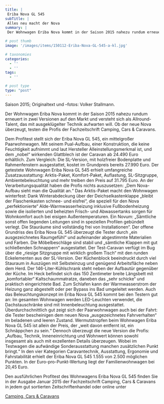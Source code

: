 ```yaml
---
title: |
 Eriba Nova GL 545
subTitle: |
 Alles neu macht der Nova
summary: |
 Der Wohnwagen Eriba Nova kommt in der Saison 2015 nahezu rundum erneuert in zwei Versionen auf den Markt und versteht sich als Allround-Talent, das mit ausgeklügelter Technik aufwarten will. Ob der neue Nova überzeugt, testen die Profis der Fachzeitschrift Camping, Cars & Caravans.

# post thumb
image: '/images/items/150112-Eriba-Nova-GL-545-a-kl.jpg'

# taxonomies
categories: 
  - ''
  - ''
tags:
  - ''

# post type
type: "post"
---
```


Saison 2015; Originaltext und –fotos: Volker Stallmann.  

Der Wohnwagen Eriba Nova kommt in der Saison 2015 nahezu rundum erneuert in zwei Versionen auf den Markt und versteht sich als Allround-Talent, das mit ausgeklügelter Technik aufwarten will. Ob der neue Nova überzeugt, testen die Profis der Fachzeitschrift Camping, Cars & Caravans.  

Dem Profitest stellt sich der Eriba Nova GL 545, ein mittelgroßer Paarwohnwagen. Mit seinem Pual-Aufbau, einer Konstruktion, die keine Feuchtigkeit aufnimmt und laut Hersteller Alleinstellungsmerkmal ist, und dem „nobel“ wirkenden Glattblech ist der Caravan ab 24.490 Euro erhältlich. Zum Vergleich: Die SL-Version, mit holzfreier Bodenplatte und Rahmenfenstern ausgestattet, kostet im Grundpreis bereits 27.990 Euro. Der getestete Wohnwagen Eriba Nova GL 545 erhielt umfangreiche Zusatzausstattung: Arktis-Paket, Komfort-Paket, Auflastung, SL-Sitzgruppe, Ambientebeleuchtung und mehr treiben den Preis auf 31.795 Euro. An der Verarbeitungsqualität haben die Profis nichts auszusetzen: „Dem Nova-Aufbau sieht man die Qualität an.“ Das Arktis-Paket macht den Wohnwagen winterfest: Dank Winterabdeckung über der Deichselkastenklappe „bleibt der Flaschenkasten schnee- und eisfrei“, die speziell für den Nova „perfektionierte“ Alde-Warmwasserheizung inklusive Fußbodenheizung sowie die isolierten und beheizten Frisch- und Abwassertanks sorgen für Wohnkomfort auch bei eisigen Außentemperaturen. Ein Novum: „Sämtliche sonst offen liegenden Leitungen sind in speziellen Profilen gebündelt verlegt. Die Stauräume sind vollständig frei von Installationen“. Der offene Grundriss des Eriba Nova GL 545 überzeugt die Tester durch „ein ausgezeichnetes Raumgefühl“ und aufeinander abgestimmte Materialien und Farben. Die Möbelbeschläge sind stabil und „sämtliche Klappen mit gut schließenden Schnappern“ ausgestattet. Der Test-Caravan verfügt im Bug über die „riesige Sitzgruppe mit wirklich großem Tisch“ mit den runden Eckelementen aus der SL-Version. Der Küchenblock beeindruckt durch viel Stauraum in Auszügen mit Selbsteinzug und genügend Arbeitsfläche neben dem Herd. Der 146-Liter-Kühlschrank steht neben der Aufbautür gegenüber der Küche. Im Heck befindet sich das 150 Zentimeter breite Längsbett mit „komfortabler“ Kaltschaummatratze, daneben das „sehr schicke“ und praktisch eingerichtete Bad. Zum Schlafen kann der Warmwasserstrom der Heizung ganz abgestellt oder per Bypass ins Bad umgeleitet werden. Auch das Beleuchtungskonzept im Eriba Nova GL 545 kommt bei den Testern gut an: Im gesamten Wohnwagen werden LED-Leuchten verwendet, die Dachstauschränke sind mit Innenbeleuchtung ausgestattet. Überdurchschnittlich gut zeigt sich der Paarwohnwagen auch bei der Fahrt: die Tester bescheinigen dem neuen Nova „ausgezeichnetes Fahrverhalten“ im beladenen und leeren Zustand. Wermutstropfen beim Wohnwagen Eriba Nova GL 545 ist allein der Preis, der „weit davon entfernt ist, ein Schnäppchen zu sein.“ Dennoch überzeugt die neue Version die Profis: „Aufbau, Technik, Inneneinrichtung und Wohnwert können sowohl insgesamt als auch mit exzellenten Details überzeugen. Wobei im Testwagen die aufwändige Sonderausstattung manchen zusätzlichen Punkt bringt.“ In den vier Kategorien Caravantechnik, Ausstattung, Ergonomie und Fahrstabilität erhielt der Eriba Nova GL 545 1.555 von 2.500 möglichen Punkten. In der Euro-pro-Punkt-Wertung liegt der Familienwohnwagen bei 20,45 Euro.  

Den ausführlichen Profitest des Wohnwagens Eriba Nova GL 545 finden Sie in der Ausgabe Januar 2015 der Fachzeitschrift Camping, Cars & Caravans in jedem gut sortierten Zeitschriftenhandel oder online unter   

[Camping, Cars &  Caravans](http://www.camping-cars-caravans.de)  